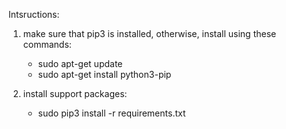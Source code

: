 Intsructions:
1. make sure that pip3 is installed, otherwise, install using these commands:
   * sudo apt-get update
   * sudo apt-get install python3-pip

2. install support packages:
   * sudo pip3 install -r requirements.txt


